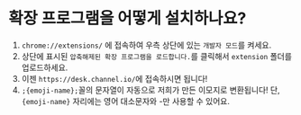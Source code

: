 # 확장 프로그램을 어떻게 설치하나요?
1. `chrome://extensions/` 에 접속하여 우측 상단에 있는 `개발자 모드`를 켜세요.
3. 상단에 표시된 `압축해제된 확장 프로그램을 로드합니다.`를 클릭해서 `extension` 폴더를 업로드하세요.
4. 이젠 `https://desk.channel.io/`에 접속하시면 됩니다!
5. `;{emoji-name};`꼴의 문자열이 자동으로 저희가 만든 이모지로 변환됩니다! 단, `{emoji-name}` 자리에는 영어 대소문자와 -만 사용할 수 있어요.